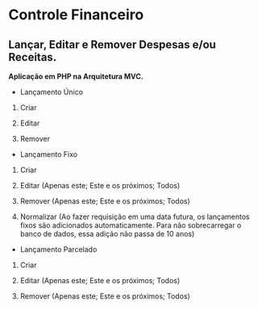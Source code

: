 # Controle Financeiro

## Lançar, Editar e Remover Despesas e/ou Receitas.

**Aplicação em PHP na Arquitetura MVC.**

- Lançamento Único

1. Criar

2. Editar

3. Remover

- Lançamento Fixo

1. Criar

2. Editar (Apenas este; Este e os próximos; Todos)

3. Remover (Apenas este; Este e os próximos; Todos)

4. Normalizar (Ao fazer requisição em uma data futura, os lançamentos fixos são adicionados automaticamente.
Para não sobrecarregar o banco de dados, essa adição não passa de 10 anos)

- Lançamento Parcelado

1. Criar

2. Editar (Apenas este; Este e os próximos; Todos)

3. Remover (Apenas este; Este e os próximos; Todos)